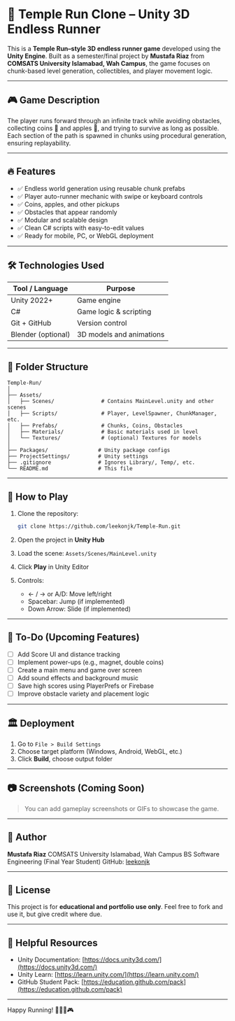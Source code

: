 # 🏃 Temple Run Clone – Unity 3D Endless Runner

This is a **Temple Run–style 3D endless runner game** developed using the **Unity Engine**.
Built as a semester/final project by **Mustafa Riaz** from **COMSATS University Islamabad, Wah Campus**, the game focuses on chunk-based level generation, collectibles, and player movement logic.

---

## 🎮 Game Description

The player runs forward through an infinite track while avoiding obstacles, collecting coins 🍎 and apples 🍏, and trying to survive as long as possible.
Each section of the path is spawned in chunks using procedural generation, ensuring replayability.

---

## 🔥 Features

* ✅ Endless world generation using reusable chunk prefabs
* ✅ Player auto-runner mechanic with swipe or keyboard controls
* ✅ Coins, apples, and other pickups
* ✅ Obstacles that appear randomly
* ✅ Modular and scalable design
* ✅ Clean C# scripts with easy-to-edit values
* ✅ Ready for mobile, PC, or WebGL deployment

---

## 🛠️ Technologies Used

| Tool / Language    | Purpose                  |
| ------------------ | ------------------------ |
| Unity 2022+        | Game engine              |
| C#                 | Game logic & scripting   |
| Git + GitHub       | Version control          |
| Blender (optional) | 3D models and animations |

---

## 📁 Folder Structure

```
Temple-Run/
│
├── Assets/
│   ├── Scenes/               # Contains MainLevel.unity and other scenes
│   ├── Scripts/              # Player, LevelSpawner, ChunkManager, etc.
│   ├── Prefabs/              # Chunks, Coins, Obstacles
│   ├── Materials/            # Basic materials used in level
│   └── Textures/             # (optional) Textures for models
│
├── Packages/                # Unity package configs
├── ProjectSettings/         # Unity settings
├── .gitignore               # Ignores Library/, Temp/, etc.
└── README.md                # This file
```

---

## 🚀 How to Play

1. Clone the repository:

   ```bash
   git clone https://github.com/leekonjk/Temple-Run.git
   ```
2. Open the project in **Unity Hub**
3. Load the scene: `Assets/Scenes/MainLevel.unity`
4. Click **Play** in Unity Editor
5. Controls:

   * ← / → or A/D: Move left/right
   * Spacebar: Jump (if implemented)
   * Down Arrow: Slide (if implemented)

---

## 💪 To-Do (Upcoming Features)

* [ ] Add Score UI and distance tracking
* [ ] Implement power-ups (e.g., magnet, double coins)
* [ ] Create a main menu and game over screen
* [ ] Add sound effects and background music
* [ ] Save high scores using PlayerPrefs or Firebase
* [ ] Improve obstacle variety and placement logic

---

## 🏛️ Deployment

1. Go to `File > Build Settings`
2. Choose target platform (Windows, Android, WebGL, etc.)
3. Click **Build**, choose output folder

---

## 📷 Screenshots (Coming Soon)

> You can add gameplay screenshots or GIFs to showcase the game.

---

## 👋 Author

**Mustafa Riaz**
COMSATS University Islamabad, Wah Campus
BS Software Engineering (Final Year Student)
GitHub: [leekonjk](https://github.com/leekonjk)

---

## 📄 License

This project is for **educational and portfolio use only**.
Feel free to fork and use it, but give credit where due.

---

## 🔗 Helpful Resources

* Unity Documentation: [https://docs.unity3d.com/](https://docs.unity3d.com/)
* Unity Learn: [https://learn.unity.com/](https://learn.unity.com/)
* GitHub Student Pack: [https://education.github.com/pack](https://education.github.com/pack)

---

Happy Running! 🏃‍♂️🌿🎮

